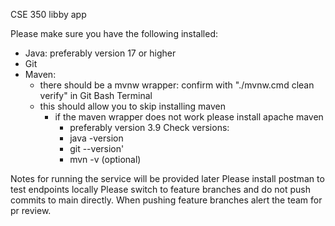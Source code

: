 CSE 350 libby app 

Please make sure you have the following installed:
- Java: preferably version 17 or higher 
- Git 
- Maven: 
  - there should be a mvnw wrapper: confirm with "./mvnw.cmd clean verify" in Git Bash Terminal 
  - this should allow you to skip installing maven 
    - if the maven wrapper does not work please install apache maven
        - preferably version 3.9
Check versions: 
        - java -version
        - git --version'
        - mvn -v (optional)

Notes for running the service will be provided later 
Please install postman to test endpoints locally 
Please switch to feature branches and do not push commits to main directly. When pushing feature branches alert the team for pr review. 

